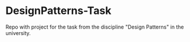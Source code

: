 # DesignPatterns-Task
Repo with project for the task from the discipline "Design Patterns" in the university. 
